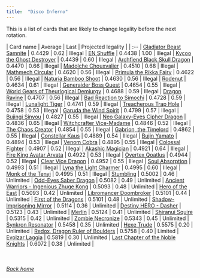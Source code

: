 ```yaml
---
title:  "Disco Inferno"
---
```


This is a list of cards that are likely to change legality before the next rotation.

| Card name | Average | Last | Projected legality |
| :-- |
[Gladiator Beast Samnite](https://db.ygoprodeck.com/card/?search=Gladiator%20Beast%20Samnite) | 0.4429 | 0.62 | Illegal |
[EN Shuffle](https://db.ygoprodeck.com/card/?search=EN%20Shuffle) | 0.4438 | 1.00 | Illegal |
[Kycoo the Ghost Destroyer](https://db.ygoprodeck.com/card/?search=Kycoo%20the%20Ghost%20Destroyer) | 0.4439 | 0.60 | Illegal |
[Archfiend Black Skull Dragon](https://db.ygoprodeck.com/card/?search=Archfiend%20Black%20Skull%20Dragon) | 0.4470 | 0.66 | Illegal |
[Madolche Chouxvalier](https://db.ygoprodeck.com/card/?search=Madolche%20Chouxvalier) | 0.4510 | 0.68 | Illegal |
[Mathmech Circular](https://db.ygoprodeck.com/card/?search=Mathmech%20Circular) | 0.4620 | 0.56 | Illegal |
[Primula the Rikka Fairy](https://db.ygoprodeck.com/card/?search=Primula%20the%20Rikka%20Fairy) | 0.4622 | 0.56 | Illegal |
[Naturia Bamboo Shoot](https://db.ygoprodeck.com/card/?search=Naturia%20Bamboo%20Shoot) | 0.4630 | 0.56 | Illegal |
[Rodenut](https://db.ygoprodeck.com/card/?search=Rodenut) | 0.4634 | 0.61 | Illegal |
[Generaider Boss Quest](https://db.ygoprodeck.com/card/?search=Generaider%20Boss%20Quest) | 0.4654 | 0.55 | Illegal |
[World Gears of Theurlogical Demiurgy](https://db.ygoprodeck.com/card/?search=World%20Gears%20of%20Theurlogical%20Demiurgy) | 0.4688 | 0.59 | Illegal |
[Dragon Ravine](https://db.ygoprodeck.com/card/?search=Dragon%20Ravine) | 0.4707 | 0.56 | Illegal |
[Bad Reaction to Simochi](https://db.ygoprodeck.com/card/?search=Bad%20Reaction%20to%20Simochi) | 0.4728 | 0.59 | Illegal |
[Lunalight Tiger](https://db.ygoprodeck.com/card/?search=Lunalight%20Tiger) | 0.4741 | 0.59 | Illegal |
[Treacherous Trap Hole](https://db.ygoprodeck.com/card/?search=Treacherous%20Trap%20Hole) | 0.4758 | 0.53 | Illegal |
[Garuda the Wind Spirit](https://db.ygoprodeck.com/card/?search=Garuda%20the%20Wind%20Spirit) | 0.4799 | 0.57 | Illegal |
[Bujingi Sinyou](https://db.ygoprodeck.com/card/?search=Bujingi%20Sinyou) | 0.4827 | 0.55 | Illegal |
[Neo Galaxy-Eyes Cipher Dragon](https://db.ygoprodeck.com/card/?search=Neo%20Galaxy-Eyes%20Cipher%20Dragon) | 0.4836 | 0.65 | Illegal |
[Witchcrafter Vice-Madame](https://db.ygoprodeck.com/card/?search=Witchcrafter%20Vice-Madame) | 0.4846 | 0.52 | Illegal |
[The Chaos Creator](https://db.ygoprodeck.com/card/?search=The%20Chaos%20Creator) | 0.4854 | 0.55 | Illegal |
[Gabrion, the Timelord](https://db.ygoprodeck.com/card/?search=Gabrion,%20the%20Timelord) | 0.4862 | 0.55 | Illegal |
[Constellar Kaus](https://db.ygoprodeck.com/card/?search=Constellar%20Kaus) | 0.4889 | 0.54 | Illegal |
[Bujin Yamato](https://db.ygoprodeck.com/card/?search=Bujin%20Yamato) | 0.4894 | 0.53 | Illegal |
[Venom Cobra](https://db.ygoprodeck.com/card/?search=Venom%20Cobra) | 0.4895 | 0.55 | Illegal |
[Colossal Fighter](https://db.ygoprodeck.com/card/?search=Colossal%20Fighter) | 0.4907 | 0.52 | Illegal |
[Akashic Magician](https://db.ygoprodeck.com/card/?search=Akashic%20Magician) | 0.4921 | 0.64 | Illegal |
[Fire King Avatar Arvata](https://db.ygoprodeck.com/card/?search=Fire%20King%20Avatar%20Arvata) | 0.4922 | 0.53 | Illegal |
[Overtex Qoatlus](https://db.ygoprodeck.com/card/?search=Overtex%20Qoatlus) | 0.4944 | 0.52 | Illegal |
[Clear Vice Dragon](https://db.ygoprodeck.com/card/?search=Clear%20Vice%20Dragon) | 0.4952 | 0.55 | Illegal |
[Soul Absorption](https://db.ygoprodeck.com/card/?search=Soul%20Absorption) | 0.4993 | 0.51 | Illegal |
[Lyna the Light Charmer](https://db.ygoprodeck.com/card/?search=Lyna%20the%20Light%20Charmer) | 0.4995 | 0.60 | Illegal |
[Monk of the Tenyi](https://db.ygoprodeck.com/card/?search=Monk%20of%20the%20Tenyi) | 0.4995 | 0.51 | Illegal |
[Stumbling](https://db.ygoprodeck.com/card/?search=Stumbling) | 0.5002 | 0.46 | Unlimited |
[Odd-Eyes Saber Dragon](https://db.ygoprodeck.com/card/?search=Odd-Eyes%20Saber%20Dragon) | 0.5082 | 0.49 | Unlimited |
[Ancient Warriors - Ingenious Zhuge Kong](https://db.ygoprodeck.com/card/?search=Ancient%20Warriors%20-%20Ingenious%20Zhuge%20Kong) | 0.5093 | 0.48 | Unlimited |
[Hero of the East](https://db.ygoprodeck.com/card/?search=Hero%20of%20the%20East) | 0.5093 | 0.42 | Unlimited |
[Libromancer Doombroker](https://db.ygoprodeck.com/card/?search=Libromancer%20Doombroker) | 0.5101 | 0.44 | Unlimited |
[First of the Dragons](https://db.ygoprodeck.com/card/?search=First%20of%20the%20Dragons) | 0.5101 | 0.48 | Unlimited |
[Shadow-Imprisoning Mirror](https://db.ygoprodeck.com/card/?search=Shadow-Imprisoning%20Mirror) | 0.5114 | 0.36 | Unlimited |
[Destiny HERO - Dasher](https://db.ygoprodeck.com/card/?search=Destiny%20HERO%20-%20Dasher) | 0.5123 | 0.43 | Unlimited |
[Merlin](https://db.ygoprodeck.com/card/?search=Merlin) | 0.5124 | 0.41 | Unlimited |
[Shiranui Squire](https://db.ygoprodeck.com/card/?search=Shiranui%20Squire) | 0.5315 | 0.42 | Unlimited |
[Zombie Necronize](https://db.ygoprodeck.com/card/?search=Zombie%20Necronize) | 0.5343 | 0.45 | Unlimited |
[Synkron Resonator](https://db.ygoprodeck.com/card/?search=Synkron%20Resonator) | 0.5458 | 0.35 | Unlimited |
[Hexe Trude](https://db.ygoprodeck.com/card/?search=Hexe%20Trude) | 0.5575 | 0.20 | Unlimited |
[Redox, Dragon Ruler of Boulders](https://db.ygoprodeck.com/card/?search=Redox,%20Dragon%20Ruler%20of%20Boulders) | 0.5758 | 0.40 | Limited |
[Evolzar Laggia](https://db.ygoprodeck.com/card/?search=Evolzar%20Laggia) | 0.5819 | 0.30 | Unlimited |
[Last Chapter of the Noble Knights](https://db.ygoprodeck.com/card/?search=Last%20Chapter%20of%20the%20Noble%20Knights) | 0.6072 | 0.38 | Unlimited |

<br>

###### [Back home](index)